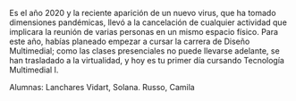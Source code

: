 Es el año 2020 y la reciente aparición de un nuevo virus, que ha tomado dimensiones pandémicas, llevó a la cancelación de cualquier actividad que implicara la reunión de varias personas en un mismo espacio físico. Para este año, habías planeado empezar a cursar la carrera de Diseño Multimedial; como las clases presenciales no puede llevarse adelante, se han trasladado a la virtualidad, y hoy es tu primer día cursando Tecnología Multimedial I.

Alumnas: Lanchares Vidart, Solana. Russo, Camila
